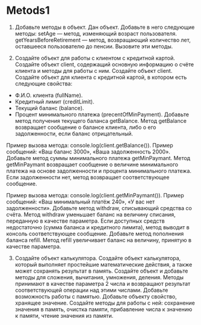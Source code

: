 # Metods1
1. Добавьте методы в объект.
Дан объект. Добавьте в него следующие методы:
  setAge — метод, изменяющий возраст пользователя.
  getYearsBeforeRetirement — метод, возвращающий количество лет, оставшееся пользователю до пенсии.
Вызовите эти методы.

2. Создайте объект для работы с клиентом с кредитной картой.
Создайте объект client, содержащий основную информацию о счёте клиента и методы для работы с ним.
Создайте объект client.
Создайте объект для клиента с кредитной картой, в котором есть следующие свойства:
- Ф.И.О. клиента (fullName).
- Кредитный лимит (creditLimit).
- Текущий баланс (balance).
- Процент минимального платежа (precentOfMinPayment).
Добавьте метод получения текущего баланса getBalance.
Метод getBalance возвращает сообщение о балансе клиента, либо о его задолженности, если баланс отрицательный. 

Пример вызова метода:
console.log(client.getBalance()).
Пример сообщений:
«Ваш баланс 3000»,
«Ваша задолженность 2000».
Добавьте метод суммы минимального платежа getMinPaymant.
Метод getMinPaymant возвращает сообщение о величине минимального платежа на основе задолженности и процента минимального платежа. 
Если задолженности нет, метод возвращает соответствующее сообщение.

Пример вызова метода:
console.log(client.getMinPaymant()).
Пример сообщений:
«Ваш минимальный платёж 240»,
«У вас нет задолженности».
Добавьте метод withdraw, списывающий средства со счёта.
Метод withdraw уменьшает баланс на величину списания, переданную в качестве параметра. 
Если доступных средств недостаточно (сумма баланса и кредитного лимита), метод выводит в консоль соответствующее сообщение.
Добавьте метод пополнения баланса refill.
Метод refill увеличивает баланс на величину, принятую в качестве параметра.

3. Создайте объект калькулятора.
Создайте объект калькулятора, который выполняет простейшие математические действия, а также может сохранять результат в память.
Создайте объект и добавьте методы для сложения, вычитания, умножения, деления.
Методы принимают в качестве параметра 2 числа и возвращают результат соответствующей операции над этими числами.
Добавьте возможность работы с памятью.
Добавьте объекту свойство, хранящее значение. Создайте методы для работы с ней: сохранение значения в память, очистка памяти, прибавление числа к значению к памяти, чтение значения из памяти.
